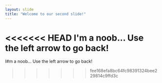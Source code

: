 ```yaml
---
layout: slide
title: "Welcome to our second slide!"
---
```

<<<<<<< HEAD
I'm a noob...
Use the left arrow to go back!
=======
I#m a noob...
Use the left arrow to go back!
>>>>>>> fee168efa8bc64fc98391324bee229814c9ffd3c
